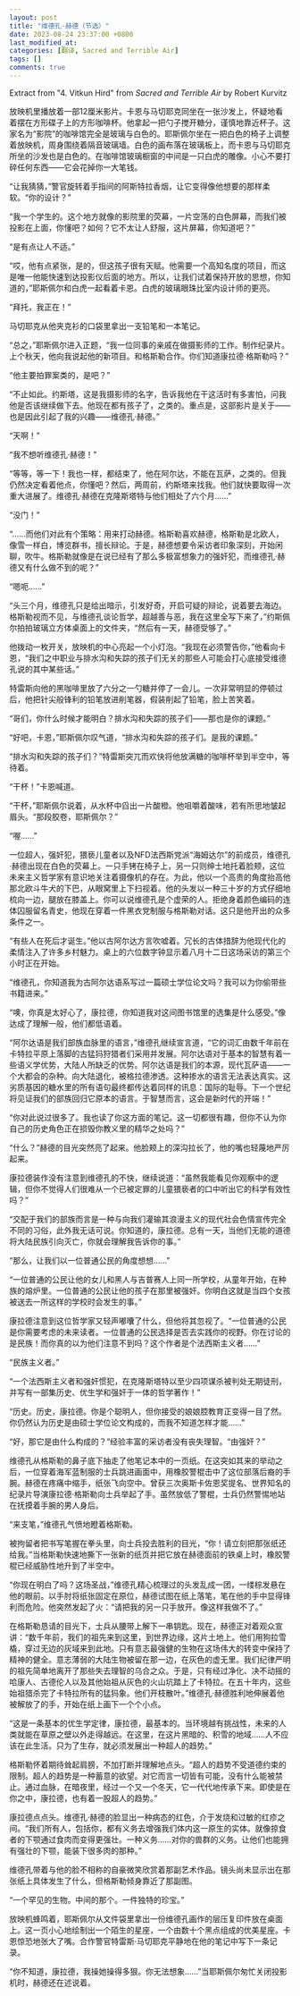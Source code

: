 ```yaml
---
layout: post
title: "维德孔·赫德（节选）"
date: 2023-08-24 23:37:00 +0800
last_modified_at: 
categories: [翻译, Sacred and Terrible Air]
tags: []
comments: true
---
```

Extract from "4. Vitkun Hird" from *Sacred and Terrible Air* by Robert Kurvitz

放映机里播放着一部12厘米影片。卡恩与马切耶克同坐在一张沙发上，怀疑地看着摆在方形碟子上的方形咖啡杯。他拿起一把勺子搅开糖分，谨慎地靠近杯子。这家名为“影院”的咖啡馆完全是玻璃与白色的。耶斯佩尔坐在一把白色的椅子上调整着放映机，周身围绕着隔音玻璃墙。白色的画布落在玻璃板上，而卡恩与马切耶克所坐的沙发也是白色的。在咖啡馆玻璃橱窗的中间是一只白虎的雕像。小心不要打碎任何东西——它会花掉你一大笔钱。

“让我猜猜，”警官旋转着手指间的阿斯特拉香烟，让它变得像他想要的那样柔软。“你的设计？”

“我一个学生的。这个地方就像的影院里的荧幕，一片空荡的白色屏幕，而我们被投影在上面，你懂吧？如何？它不太让人舒服，这片屏幕，你知道吧？”

“是有点让人不适。”

“哎，他有点紧张，是的，但这孩子很有天赋。他需要一个高知名度的项目，而这是唯一他能快速到达投影仪后面的地方。所以，让我们试着保持开放的思想，你知道的，”耶斯佩尔和白虎一起看着卡恩。白虎的玻璃眼珠比室内设计师的更亮。

“拜托，我正在！”

马切耶克从他夹克衫的口袋里拿出一支铅笔和一本笔记。

“总之，”耶斯佩尔进入正题，“我一位同事的亲戚在做摄影师的工作。制作纪录片。上个秋天，他向我说起他的新项目。和格斯勒合作。你们知道康拉德·格斯勒吗？”

“他主要拍罪案类的，是吧？”

“不止如此。约斯塔，这是我摄影师的名字，告诉我他在干这活时有多害怕，问我他是否该继续做下去。他现在都有孩子了，之类的。重点是，这部影片是关于——也是因此引起了我的兴趣——维德孔·赫德。”

“天啊！”

“我不想听维德孔·赫德！”

“等等，等一下！我也一样，都结束了，他在阿尔达，不能在瓦萨，之类的。但我仍然决定看着他点，你懂吧？然后，两周前，约斯塔来找我。他们就快要取得一次重大进展了。维德孔·赫德在克隆斯塔特与他们相处了六个月……”

“没门！”

“……而他们对此有个策略：用来打动赫德。格斯勒喜欢赫德，格斯勒是北欧人，像雪一样白，博览群书，擅长辩论。于是，赫德想要令采访者印象深刻，开始闲聊，吹牛。格斯勒就像是在说已经有了那么多极富想象力的强奸犯，而维德孔·赫德又有什么做不到的呢？”

“嗯呃……”

“头三个月，维德孔只是给出暗示，引发好奇，开启可疑的辩论，说着要去海边。格斯勒视而不见，与维德孔谈论哲学，超越善与恶，我在这里全写下来了，”约斯佩尔拍拍玻璃立方体桌面上的文件夹，“然后有一天，赫德受够了。”

他拨动一枚开关，放映机的中心亮起一个小灯泡。“我现在必须警告你，”他看向卡恩，“我们之中职业与排水沟和失踪的孩子们无关的那些人可能会打心底接受维德孔说的其中某些话。”

特雷斯向他的黑咖啡里放了六分之一勺糖并停了一会儿。一次非常明显的停顿过后，他把针尖般锋利的铅笔放进削笔器，假装削起了铅笔，脸上苦笑着。

“哥们，你什么时候才能明白？排水沟和失踪的孩子们——那也是你的课题。”

“好吧，卡恩，”耶斯佩尔叹气道，“排水沟和失踪的孩子们。是我的课题。”

“排水沟和失踪的孩子们？”特雷斯突兀而欢快将他放满糖的咖啡杯举到半空中，等待着。

“干杯！”卡恩喊道。

“干杯，”耶斯佩尔说着，从水杯中舀出一片酸橙。他咀嚼着酸味，若有所思地皱起眉头。“那段胶卷，耶斯佩尔？”

“喔……”

一位超人，强奸犯，猥亵儿童者以及NFD法西斯党派“海姆达尔”的前成员，维德孔·赫德出现在白色的荧幕上。一只手铐在椅子上，另一只则绅士地托着脸颊，这位未来主义哲学家有意识地关注着摄像机的存在。为此，他以一个高贵的角度抬高他那北欧斗牛犬的下巴，从眼窝里上下扫视着。他的头发以一种三十岁的方式仔细地梳向一边，腿放在膝盖上。你可以说维德孔是个虚荣的人。拒绝身着颜色编码的连体囚服留名青史，他现在穿着一件黑衣党制服与格斯勒对话。这只是他开出的众多条件之一。

“有些人在死后才诞生。”他以古阿尔达方言吹嘘着。冗长的古体措辞为他现代化的柔情注入了许多乡村魅力。桌上的六位数字钟显示着八月十二日这场采访的第三个小时正在开始。

“维德孔，你知道我为古阿尔达语系写过一篇硕士学位论文吗？我可以为你偷带些书籍进来。”

“噢，你真是太好心了，康拉德，你知道我对这间图书馆里的选集是什么感受。”像达成了理解一般，他们都低语着。

“阿尔达语是我们部族血脉里的语言，”维德孔继续宣言道，“它的词汇由数千年前在卡特拉平原上落脚的古猛犸狩猎者们采用并发展。阿尔达语对于基本的智慧有着一些语义学优势，大陆人所缺乏的优势。阿尔达语是我们的本源，现代瓦萨语——一个大都会的杂种。向大陆退化，被格拉德渗透。这种掺水的语言无法表达真实。这劣质基因的糖水里的所有语句最终都传达着同样的讯息：国际的耻辱。下一个世纪将见证我们的部族回归它原本的语言。于智慧而言，这会是新时代的开端！”

“你对此说过很多了。我也读了你这方面的笔记。这一切都很有趣，但你不认为你自己的历史角色正在损毁你教义里的精华之处吗？”

“什么？”赫德的目光突然亮了起来。他脸颊上的深沟拉长了，他的嘴也轻蔑地严厉起来。

康拉德装作没有注意到维德孔的不快，继续说道：“虽然我能看见你观察中的逻辑，但你不觉得人们很难从一个已被定罪的儿童猥亵者的口中听出它的科学有效性吗？”

“交配于我们的部族而言是一种与向我们灌输其浪漫主义的现代社会色情宣传完全不同的习俗，此外我无话可说。你知道的，康拉德。总有一天，当他们无能的道德将大陆民族引向灭亡，你就会理解我告诉你的事。”

“那么，让我们以一位普通公民的角度想想……”

“一位普通的公民让他的女儿和黑人与吉普赛人上同一所学校，从童年开始，在种族的熔炉里。一位普通的公民让他的孩子在那里被强奸。你明白这就是当四个女孩被送去一所这样的学校时会发生的事。”

康拉德注意到这位哲学家又轻声嘟囔了什么，但他将其忽视了。“一位普通的公民是你需要考虑的未来读者。一位普通的公民选择是否去实践你的视野。你在讨论的是民族！而你真的以为他们注意不到吗？这个作者是个法西斯主义者……”

“民族主义者。”

“一个法西斯主义者和强奸惯犯，在克隆斯塔特以至少四项谋杀被判处无期徒刑，并写有一部集历史、优生学和强奸于一体的哲学著作！”

“历史。历史，康拉德。你是个聪明人，但你接受的娘娘腔教育正变得一目了然。你仍然认为历史是由硕士学位论文构成的，而我不知道怎样才能……”

“好，那它是由什么构成的？”经验丰富的采访者没有丧失理智。“由强奸？”

维德孔从格斯勒的鼻子底下抽走了他笔记本中的一页纸。在这突如其来的举动之后，一位穿着海军蓝制服的士兵跳进画面中，用橡胶警棍击中了这位部落后裔的手腕。赫德在疼痛中缩手，纸张飞向空中。曾获三次奥斯卡佐恩奖提名、世界知名的纪录片导演康拉德·格斯勒向士兵举起了手。虽然放低了警棍，士兵仍然警惕地站在抚摸着手腕的男人身后。

“来支笔，”维德孔气愤地瞪着格斯勒。

被拘留者把书写笔握在拳头里，向士兵投去胜利的目光，“你！请立刻把那张纸还给我。”当格斯勒快速地撕下一张新的纸页并把它放在赫德面前的铁桌上时，橡胶警棍已经威胁性地升到了半空中。

“你现在明白了吗？这场圣战，”维德孔精心梳理过的头发乱成一团，一缕棕发悬在他的眼前。以手肘将纸张固定在原位，赫德试图在纸上落笔，笔在他的手中显得锋利而危险。他突然发起了火：“请把我的另一只手放开。像这样我做不了。”

在格斯勒恳请的目光下，士兵从腰带上解下一串钥匙。现在，赫德正对着观众宣讲：“数千年前，我们的祖先来到这里，到世界边缘，这片土地上。他们用狗拉雪橇，穿过无边的灰域来到此地。只有意志最强健的生物在这场伟大的转变中保持了精神的健全。意志薄弱的大陆生物被留在那一边，在灰色的虚无里。我们纪律严明的祖先简单地离开了那些失去理智的乌合之众。于是，只有经过净化、决不动摇的哈康人、古德伦人以及其他始祖从灰色的火山坑踏上了卡特拉。在五十年内，这些始祖猎杀完了卡特拉所有的猛犸象。他们开枝散叶。”维德孔·赫德胜利地伸展着他被解放了的手，开始在纸上画下一个个小点。

“这是一条基本的优生学定律，康拉德，最基本的。当环境越有挑战性，未来的人类就能在草原之壁以外走得越远。在这里，在这片黑暗的、积雪的地域……人不应该在此生活。只为了生存，就必须发展出一种超人的趋势。”

格斯勒怀着期待耸起肩膀，不加打断并理解地点头。“超人的趋势不受道德约束的限制。超人的趋势是一种蓄意的欲望。对它而言一切皆有可能，没有什么能被禁止。通过血脉，在暗夜里，经过一个又一个冬天，它一代代地传承下来。即使是在你之中，康拉德，也有着一股超人的趋势。”

康拉德点点头。维德孔·赫德的脸显出一种病态的红色，介于发烧和过敏的红疹之间。“我们所有人，包括你，都有义务去增强我们体内这一原生的实体。就像掠食者的下颚通过食肉而变得更强壮。一种义务……对你的兽群的义务。让他们也能拥有强壮的下颚，能装下很多肉的那种。”

维德孔带着与他的脸不相称的自豪微笑欣赏着那副艺术作品。镜头尚未显示出在那张纸上具体发生了什么，但格斯勒倾身靠近了那副图。

“一个罕见的生物。中间的那个。一件独特的珍宝。”

放映机蜂鸣着，耶斯佩尔从文件袋里拿出一份维德孔画作的层压复印件放在桌面上。这一页小心地绘制出一个陌生的星座，一个由数十个黑点组成的优美星座。卡恩惊恐地张大了嘴。合作警官特雷斯·马切耶克平静地在他的笔记中写下一条记录。

“你不知道，康拉德，我操她操得多狠。你无法想象……”当耶斯佩尔匆忙关闭投影机时，赫德还在述说着。
